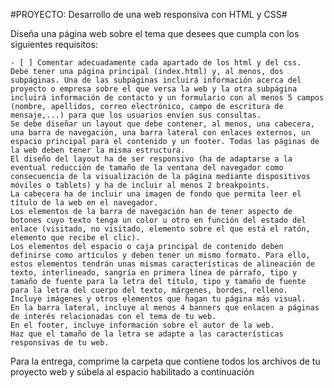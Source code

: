 #PROYECTO: Desarrollo de una web responsiva con HTML y CSS#

Diseña una página web sobre el tema que desees que cumpla con los siguientes requisitos:

    - [ ] Comentar adecuadamente cada apartado de los html y del css.
    Debe tener una página principal (index.html) y, al menos, dos subpáginas. Una de las subpáginas incluirá información acerca del proyecto o empresa sobre el que versa la web y la otra subpágina incluirá información de contacto y un formulario con al menos 5 campos (nombre, apellidos, correo electrónico, campo de escritura de mensaje,...) para que los usuarios envíen sus consultas.
    Se debe diseñar un layout que debe contener, al menos, una cabecera, una barra de navegación, una barra lateral con enlaces externos, un espacio principal para el contenido y un footer. Todas las páginas de la web deben tener la misma estructura.
    El diseño del layout ha de ser responsivo (ha de adaptarse a la eventual reducción de tamaño de la ventana del navegador como consecuencia de la visualización de la página mediante dispositivos móviles o tablets) y ha de incluir al menos 2 breakpoints.
    La cabecera ha de incluir una imagen de fondo que permita leer el título de la web en el navegador.
    Los elementos de la barra de navegación han de tener aspecto de botones cuyo texto tenga un color u otro en función del estado del enlace (visitado, no visitado, elemento sobre el que está el ratón, elemento que recibe el clic).
    Los elementos del espacio o caja principal de contenido deben definirse como artículos y deben tener un mismo formato. Para ello, estos elementos tendrán unas mismas características de alineación de texto, interlineado, sangría en primera línea de párrafo, tipo y tamaño de fuente para la letra del título, tipo y tamaño de fuente para la letra del cuerpo del texto, márgenes, bordes, relleno.
    Incluye imágenes y otros elementos que hagan tu página más visual.
    En la barra lateral, incluye al menos 4 banners que enlacen a páginas de interés relacionadas con el tema de tu web.
    En el footer, incluye información sobre el autor de la web.
    Haz que el tamaño de la letra se adapte a las características responsivas de tu web.

Para la entrega, comprime la carpeta que contiene todos los archivos de tu proyecto web y súbela al espacio habilitado a continuación

